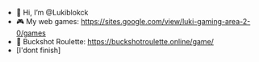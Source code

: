 - 👋 Hi, I’m @Lukiblokck
- 🎮 My web games: https://sites.google.com/view/luki-gaming-area-2-0/games
- 🔫 Buckshot Roulette: https://buckshotroulette.online/game/
- [I'dont finish]
